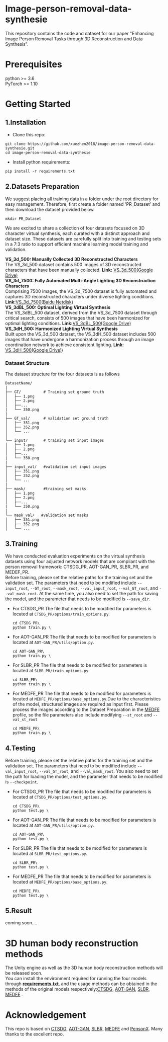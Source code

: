 # Image-person-removal-data-synthesie
This repository contains the code and dataset for our paper "Enhancing Image Person Removal Tasks through 3D Reconstruction and Data Synthesis".
# Prerequisites
python >= 3.6\
PyTorch >= 1.10
# Getting Started
## 1.Installation
- Clone this repo:
```
git clone https://github.com/xuezhen2018/image-person-removal-data-synthesie.git
cd image-person-removal-data-synthesie
```
- Install python requirements:
```
pip install -r requirements.txt
```
## 2.Datasets Preparation
We suggest placing all training data in a folder under the root directory for easy management. Therefore, first create a folder named 'PR_Dataset' and then download the dataset provided below.
```
mkdir PR_Dataset
```
We are excited to share a collection of four datasets focused on 3D character virtual synthesis, each curated with a distinct approach and dataset size. These datasets are carefully split into training and testing sets in a 7:3 ratio to support efficient machine learning model training and validation.

**VS_3d_500: Manually Collected 3D Reconstructed Characters**\
The VS_3d_500 dataset contains 500 images of 3D reconstructed characters that have been manually collected. **Link:** [VS_3d_500(Google Drive)](https://drive.google.com/file/d/1-8bIEhEhmI3fFVF9y6nKmatonB4nSAao/view?usp=drive_link)\
**VS_3d_7500: Fully Automated Multi-Angle Lighting 3D Reconstruction Characters**\
Comprising 7500 images, the VS_3d_7500 dataset is fully automated and captures 3D reconstructed characters under diverse lighting conditions. **Link:**[VS_3d_7500(Baidu Netdisk)](https://pan.baidu.com/s/1bkHJarOqNm1LlZfZ7TKUZw?pwd=tf4k)\
**VS_3dBL_500: Optimal Lighting Virtual Synthesis**\
The VS_3dBL_500 dataset, derived from the VS_3d_7500 dataset through critical search, consists of 500 images that have been harmonized for optimal lighting conditions.  **Link:**[VS_3dBL_500(Google Drive)](https://drive.google.com/file/d/1wYknfAl9Yj8sgEWNsRcsStx_4exCfXyx/view?usp=drive_link)\
**VS_3dH_500: Harmonized Lighting Virtual Synthesis**\
Built upon the VS_3d_500 dataset, the VS_3dH_500 dataset includes 500 images that have undergone a harmonization process through an image coordination network to achieve consistent lighting.  **Link:** [VS_3dH_500(Google Drive)](https://drive.google.com/file/d/1h95zjd7u6tUZp_3du9DWb9kb1pbbAh7m/view?usp=sharing)\

### Dataset Structure
The dataset structure for the four datasets is as follows

  ```
DatasetName/
|
├── GT/          # Training set ground truth
│   ├── 1.png
│   ├── 2.png
│   ├──...
|   └── 350.png
|
├── GT_val/      # validation set ground truth
│   ├── 351.png
│   ├── 352.png
│   └── ...
│   
└── input/       # training set input images
│   ├── 1.png
│   ├── 2.png
│   ├──...
|   └── 350.png
|
├── input_val/   #validation set input images
│   ├── 351.png
│   ├── 352.png
│   └── ...
|
├── mask/        #training set masks
│   ├── 1.png
│   ├── 2.png
│   ├──...
|   └── 350.png
|
└── mask_val/   #validation set masks
│   ├── 351.png
│   ├── 352.png
│   └── ...
  ```


## 3.Training
We have conducted evaluation experiments on the virtual synthesis datasets using four adjusted network models that are compliant with the person removal framework: CTSDG_PR, AOT-GAN_PR, SLBR_PR, and MEDEF_PR. \
Before training, please set the relative paths for the training set and the validation set. The parameters that need to be modified include `--input_root`, `--GT_root`, `--mask_root`, `--val_input_root`, `--val_GT_root`, and `--val_mask_root`. At the same time, you also need to set the path for saving the model, and the parameter that needs to be modified is `--save_dir`.
- For CTSDG_PR
 The file that needs to be modified for parameters is located at `CTSDG_PR/options/train_options.py`.
  ```
  cd CTSDG_PR\
  python train.py \
  ```
- For AOT-GAN_PR
 The file that needs to be modified for parameters is located at `AOT-GAN_PR/utils/option.py`. 
  ```
  cd AOT-GAN_PR\
  python train.py \
  ```
- For SLBR_PR
The file that needs to be modified for parameters is located at `SLBR_PR/train_options.py`.
  ```
  cd SLBR_PR\
  python train.py \
  ```
- For MEDFE_PR
  The file that needs to be modified for parameters is located at `MEDFE_PR/options/base_options.py`.Due to the characteristics of the model, structured images are required as input first. Please process the images according to the Dataset Preparation in the [MEDFE](https://github.com/KumapowerLIU/Rethinking-Inpainting-MEDFE) profile, so the file parameters also include modifying `--st_root` and `--val_st_root`
  ```
  cd MEDFE_PR\
  python train.py \
  ```
## 4.Testing
Before training, please set the relative paths for the training set and the validation set. The parameters that need to be modified include `--val_input_root`, `--val_GT_root`, and `--val_mask_root`. You also need to set the path for loading the model, and the parameter that needs to be modified is `--checkpoint`.
- For CTSDG_PR
 The file that needs to be modified for parameters is located at `CTSDG_PR/options/test_options.py`.
  ```
  cd CTSDG_PR\
  python test.py \
  ```
- For AOT-GAN_PR
 The file that needs to be modified for parameters is located at `AOT-GAN_PR/utils/option.py`. 
  ```
  cd AOT-GAN_PR\
  python test.py \
  ```
- For SLBR_PR
The file that needs to be modified for parameters is located at `SLBR_PR/test_options.py`.
  ```
  cd SLBR_PR\
  python test.py \
  ```
- For MEDFE_PR
  The file that needs to be modified for parameters is located at `MEDFE_PR/options/base_options.py`.
  ```
  cd MEDFE_PR\
  python test.py \
  ```
## 5.Result
coming soon....

# 3D human body reconstruction methods
The Unity engine as well as the 3D human body reconstruction methods will be released soon.\
You can install the environment required for running the four models through **[requirements.txt](https://github.com/xuezhen2018/image-person-removal-data-synthesie/blob/main/requirements.txt)**, and the usage methods can be obtained in the methods of the original models respectively:[CTSDG](https://github.com/xiefan-guo/ctsdg), [AOT-GAN](https://github.com/researchmm/AOT-GAN-for-Inpainting), [SLBR](https://github.com/bcmi/SLBR-Visible-Watermark-Removal), [MEDFE](https://github.com/KumapowerLIU/Rethinking-Inpainting-MEDFE) .

# Acknowledgement
This repo is based on [CTSDG](https://github.com/xiefan-guo/ctsdg), [AOT-GAN](https://github.com/researchmm/AOT-GAN-for-Inpainting), [SLBR](https://github.com/bcmi/SLBR-Visible-Watermark-Removal), [MEDFE](https://github.com/KumapowerLIU/Rethinking-Inpainting-MEDFE) and [PensonX](https://github.com/sxzrt/Instructions-of-the-PersonX-dataset). Many thanks to the excellent repo.
